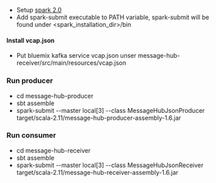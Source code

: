* Setup [spark 2.0](https://spark.apache.org/docs/2.0.0-preview/spark-standalone.html#running-alongside-hadoop)
* Add spark-submit executable to PATH variable, spark-submit will be found under <spark_installation_dir>/bin

#### Install vcap.json
* Put bluemix kafka service vcap.json unser message-hub-receiver/src/main/resources/vcap.json

### Run producer
* cd message-hub-producer
* sbt assemble
* spark-submit --master local[3] --class MessageHubJsonProducer target/scala-2.11/message-hub-producer-assembly-1.6.jar

### Run consumer
* cd message-hub-receiver
* sbt assemble
* spark-submit --master local[3] --class MessageHubJsonReceiver target/scala-2.11/message-hub-receiver-assembly-1.6.jar
